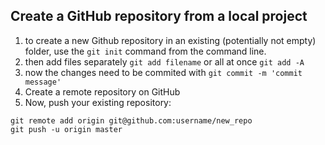 ## Create a GitHub repository from a local project

1. to create a new Github repository in an existing (potentially not empty) folder, use the `git init` command from the command line.
2. then add files separately `git add filename` or all at once `git add -A`
3. now the changes need to be commited with `git commit -m 'commit message'`
4. Create a remote repository on GitHub
5. Now, push your existing repository: 
```
git remote add origin git@github.com:username/new_repo
git push -u origin master
```
